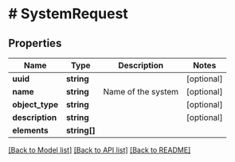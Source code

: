 # # SystemRequest

## Properties

Name | Type | Description | Notes
------------ | ------------- | ------------- | -------------
**uuid** | **string** |  | [optional]
**name** | **string** | Name of the system | [optional]
**object_type** | **string** |  | [optional]
**description** | **string** |  | [optional]
**elements** | **string[]** |  |

[[Back to Model list]](../../README.md#models) [[Back to API list]](../../README.md#endpoints) [[Back to README]](../../README.md)
